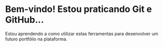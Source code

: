 # Bem-vindo! Estou praticando Git e GitHub...

Estou aprendendo a como utilizar estas ferramentas para desenvolver um futuro portfólio na plataforma.